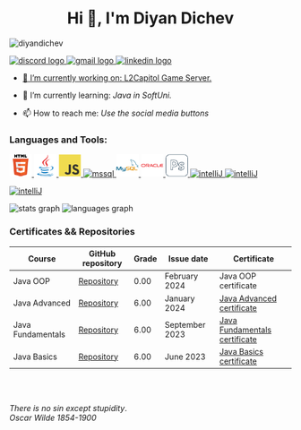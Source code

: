 <!--### Hi there 👋
- 🔭 I’m currently working on L2Capitol Game Server.
- 🌱 I’m currently learning Java in SoftUni.
- 📫 How to reach me: You Cannot right now
- ⚡ Fun fact: Im a truck driver who like to write PC Game servers logic on Java,HTML,JS and SQL.
-->
<!--
**DiyanDichev/DiyanDichev** is a ✨ _special_ ✨ repository because its `README.md` (this file) appears on your GitHub profile.

Here are some ideas to get you started:

- 🔭 I’m currently working on ...
- 🌱 I’m currently learning ...
- 👯 I’m looking to collaborate on ...
- 🤔 I’m looking for help with ...
- 💬 Ask me about ...
- 📫 How to reach me: ...
- 😄 Pronouns: ...
- ⚡ Fun fact: ...
-->


<!--
![Anurag's GitHub stats](https://github-readme-stats.vercel.app/api?username=DiyanDichev&show_icons=true&theme=darcula)
[![Top Langs](https://github-readme-stats.vercel.app/api/top-langs/?username=DiyanDichev&layout=donut)](https://github.com/DiyanDichev/github-readme-stats)
-->


<h1 align="center">Hi 👋, I'm Diyan Dichev</h1>

<p align="left"> <img src="https://komarev.com/ghpvc/?username=diyandichev&label=Profile%20views&color=0e75b6&style=flat" alt="diyandichev" /> </p>


<div align="left">
  <a href="https://discord.gg/https://discord.gg/3QsbvM2h" target="blank"><img src="https://img.shields.io/static/v1?message=Discord&logo=discord&label=&color=7289DA&logoColor=white&labelColor=&style=for-the-badge" height="35" alt="discord logo"  />
  <a href="giyandichev90@gmail.com" target="blank"><img src="https://img.shields.io/static/v1?message=Gmail&logo=gmail&label=&color=D14836&logoColor=white&labelColor=&style=for-the-badge" height="35" alt="gmail logo"  />
  <a href="https://www.linkedin.com/in/diqn-dichev-98b2332ba/" target="blank"><img src="https://img.shields.io/static/v1?message=LinkedIn&logo=linkedin&label=&color=0077B5&logoColor=white&labelColor=&style=for-the-badge" height="35" alt="linkedin logo" />


- 🔭 I’m currently working on: [L2Capitol Game Server.](https://www.L2Capitol.com)

- 🌱 I’m currently learning: *Java in SoftUni.*

- 📫 How to reach me: *Use the social media buttons*

<h3 align="left">Languages and Tools:</h3>
<p align="left"> <a href="https://www.w3.org/html/" target="_blank" rel="noreferrer"> <img src="https://raw.githubusercontent.com/devicons/devicon/master/icons/html5/html5-original-wordmark.svg" alt="html5" width="40" height="40"/> </a> <a href="https://www.java.com" target="_blank" rel="noreferrer"> <img src="https://raw.githubusercontent.com/devicons/devicon/master/icons/java/java-original.svg" alt="java" width="40" height="40"/> </a> <a href="https://developer.mozilla.org/en-US/docs/Web/JavaScript" target="_blank" rel="noreferrer"> <img src="https://raw.githubusercontent.com/devicons/devicon/master/icons/javascript/javascript-original.svg" alt="javascript" width="40" height="40"/> </a> <a href="https://www.microsoft.com/en-us/sql-server" target="_blank" rel="noreferrer"> <img src="https://www.svgrepo.com/show/303229/microsoft-sql-server-logo.svg" alt="mssql" width="40" height="40"/> </a> <a href="https://www.mysql.com/" target="_blank" rel="noreferrer"> <img src="https://raw.githubusercontent.com/devicons/devicon/master/icons/mysql/mysql-original-wordmark.svg" alt="mysql" width="40" height="40"/> </a> <a href="https://www.oracle.com/" target="_blank" rel="noreferrer"> <img src="https://raw.githubusercontent.com/devicons/devicon/master/icons/oracle/oracle-original.svg" alt="oracle" width="40" height="40"/> </a> <a href="https://www.photoshop.com/en" target="_blank" rel="noreferrer"> <img src="https://raw.githubusercontent.com/devicons/devicon/master/icons/photoshop/photoshop-line.svg" alt="photoshop" width="40" height="40"/> </a>
      <a href="https://www.jetbrains.com/idea/" target="_blank" rel="noreferrer">
        <img src="https://cdn.worldvectorlogo.com/logos/intellij-idea-1.svg" 
             alt="intelliJ" width="40" height="40"/> </a> 
      <a href="https://www.jetbrains.com/help/idea/maven-support.html" target="_blank" rel="noreferrer">
          <img src="https://www.jrebel.com/sites/default/files/image/2020-07/image-blog-what-is-maven.jpg" 
               alt="intelliJ" width="40" height="40"/> </a> </p>
      <a href="https://www.jetbrains.com/help/idea/maven-support.html" target="_blank" rel="noreferrer">
          <img src="https://www.jrebel.com/sites/default/files/image/eclipse-11.jpg" 
               alt="intelliJ" width="40" height="40"/> </a> </p>

  <img src="https://github-readme-stats.vercel.app/api?username=diyandichev&hide_title=false&hide_rank=false&show_icons=true&include_all_commits=true&count_private=true&disable_animations=false&theme=dracula&locale=en&hide_border=false" height="150" alt="stats graph"  />
  <img src="https://github-readme-stats.vercel.app/api/top-langs?username=diyandichev&locale=en&hide_title=false&layout=compact&card_width=320&langs_count=5&theme=dracula&hide_border=false" height="150" alt="languages graph"  />



### Certificates && Repositories

| Course        | GitHub repository | Grade | Issue date | Certificate |
| ------------- | ----------------- | ----- | ---------- | ----------- |
| Java OOP | [Repository](https://github.com/DiyanDichev/Github-Homework/tree/main/Java%20OOP) | 0.00 | February 2024 | Java OOP certificate |
| Java Advanced | [Repository](https://github.com/DiyanDichev/Github-Homework/tree/main/Java%20Advanced) | 6.00 | January 2024 | [Java Advanced certificate](https://softuni.bg/certificates/details/203479/1d445e7c) |
| Java Fundamentals | [Repository](https://github.com/DiyanDichev/Github-Homework/tree/main/Java%20Fundamentals) | 6.00 | September 2023 | [Java Fundamentals certificate](https://softuni.bg/certificates/details/195148/a8a78651) |
| Java Basics | [Repository](https://github.com/DiyanDichev/Github-Homework/tree/main/Java%20Basics) | 6.00 | June 2023 | [Java Basics certificate](https://softuni.bg/certificates/details/178223/dbacb325) |



###

<br clear="both">


###

*There is no sin except stupidity*.<br>
*Oscar Wilde 1854-1900*
